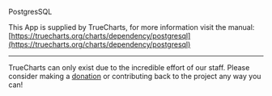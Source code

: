 PostgresSQL

This App is supplied by TrueCharts, for more information visit the manual: [https://truecharts.org/charts/dependency/postgresql](https://truecharts.org/charts/dependency/postgresql)

---

TrueCharts can only exist due to the incredible effort of our staff.
Please consider making a [donation](https://truecharts.org/sponsor) or contributing back to the project any way you can!
